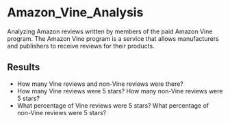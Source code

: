 # Amazon_Vine_Analysis

Analyzing Amazon reviews written by members of the paid Amazon Vine program. The Amazon Vine program is a service that allows manufacturers and publishers to receive reviews for their products.

## Results
- How many Vine reviews and non-Vine reviews were there?
- How many Vine reviews were 5 stars? How many non-Vine reviews were 5 stars?
- What percentage of Vine reviews were 5 stars? What percentage of non-Vine reviews were 5 stars?
